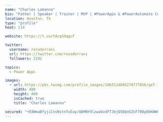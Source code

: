 ```yaml
---
name: "Charles Lamanna"
bio: "Father | Speaker | Trainer | MVP | #PowerApps & #PowerAutomate Community Super User | YouTuber Right-pointing triangle http://youtube.com/c/rezadorrani | Learn - Share - Clockwise rightwards and leftwards open circle arrows"
location: Houston, TX
type: "profile"
heat: 114

website: https://t.co/tAcqSdqguf

twitter:
  username: rezadorrani
  url: https://twitter.com/rezadorrani
  followers: 2192

topics:
  - Power Apps

images:
  - url: https://pbs.twimg.com/profile_images/1063114045270777856/qeT-jpWr_400x400.jpg
    width: 400
    height: 400
    isCached: true
    title: "Charles Lamanna"

secured: "+03WmaBfyjiCnsNstnTu5vp/Q6MNY9lzwaUvdFTJbjQ58QnGZsF708pO6KWW0Bw757M62X++xhRWJubD7W9rL1hFsnLJHnDc66dJAeO9ex4itKSiWB2/UqCqr+/mBTdrVWFScB0BApJfLs+PXC2Nl+lb6orDcq2r4YF2cqRpfH2aKzV/CspwnX0IpqsBgysPw/wJ31GnZhVeONVdz3eu83hyYs4rIVRJbv2Kdu0roKiG51TT9YvwX3CXZ902ii2KHo2k39nu/Ad5anuVnTMSBZJMGmy3i9bsNWv/NBs5vL6JuLl7yH7bkO63XhuZm2PuPfpcuW1QzuAAPBkN8714+iEsL8uTBF54Xfeg0suclMXY3crIr4Th7Uj76lDhy9FnSaAtpCs2JjNyKgBZBdr4EqRkcvXBeGrINFqPQXRoYTg=;sWOzEnpUhAr20C9D26OQOQ=="
---
```


